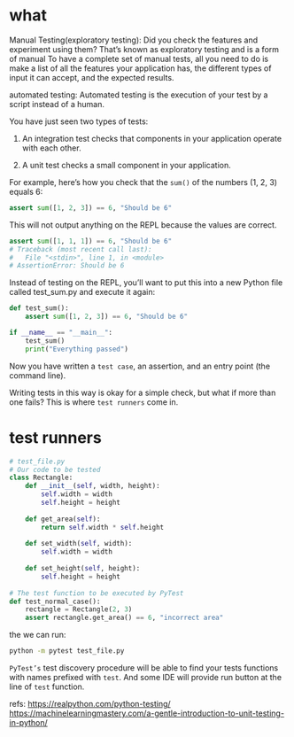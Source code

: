 



# what

Manual Testing(exploratory testing):
Did you check the features and experiment using them? That’s known as exploratory testing and is a form of manual
To have a complete set of manual tests, all you need to do is make a list of all the features your application has, the different types of input it can accept, and the expected results.

automated testing:
Automated testing is the execution of your test by a script instead of a human.



You have just seen two types of tests:

1. An integration test checks that components in your application operate with each other.

2. A unit test checks a small component in your application.


For example, here’s how you check that the `sum()` of the numbers (1, 2, 3) equals 6:
```python
assert sum([1, 2, 3]) == 6, "Should be 6"
```
This will not output anything on the REPL because the values are correct.

```python
assert sum([1, 1, 1]) == 6, "Should be 6"
# Traceback (most recent call last):
#   File "<stdin>", line 1, in <module>
# AssertionError: Should be 6
```

Instead of testing on the REPL, you’ll want to put this into a new Python file called test_sum.py and execute it again:
```python
def test_sum():
    assert sum([1, 2, 3]) == 6, "Should be 6"

if __name__ == "__main__":
    test_sum()
    print("Everything passed")
```
Now you have written a `test case`, an assertion, and an entry point (the command line). 

Writing tests in this way is okay for a simple check, but what if more than one fails? This is where `test runners` come in. 



# test runners

```python
# test_file.py
# Our code to be tested
class Rectangle:
    def __init__(self, width, height):
        self.width = width
        self.height = height
 
    def get_area(self):
        return self.width * self.height
 
    def set_width(self, width):
        self.width = width
 
    def set_height(self, height):
        self.height = height
 
# The test function to be executed by PyTest
def test_normal_case():
    rectangle = Rectangle(2, 3)
    assert rectangle.get_area() == 6, "incorrect area"
```
the we can run:
```sh
python -m pytest test_file.py
```
`PyTest’s` test discovery procedure will be able to find your tests functions with names prefixed with `test`. And some IDE will provide run button at the line of `test` function.

refs:
https://realpython.com/python-testing/
https://machinelearningmastery.com/a-gentle-introduction-to-unit-testing-in-python/